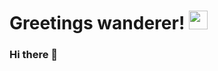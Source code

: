 # Greetings wanderer! <img src="https://raw.githubusercontent.com/MartinHeinz/MartinHeinz/master/wave.gif" width="30px">
### Hi there 👋

<!--
**me0wscode/me0wscode** is a ✨ _special_ ✨ repository because its `README.md` (this file) appears on your GitHub profile.

Here are some ideas to get you started:

- 🔭 I’m currently working on ...
- 🌱 I’m currently learning ...
- 👯 I’m looking to collaborate on ...
- 🤔 I’m looking for help with ...
- 💬 Ask me about ...
- 📫 How to reach me: ...
- 😄 Pronouns: ...
- ⚡ Fun fact: ...
-->
